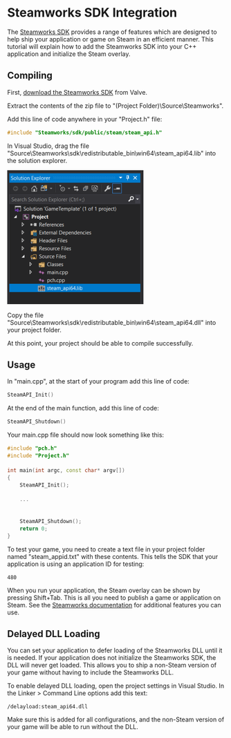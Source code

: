 # Steamworks SDK Integration #
The [Steamworks SDK](https://partner.steamgames.com/doc/sdk) provides a range of features which are designed to help ship your application or game on Steam in an efficient manner. This tutorial will explain how to add the Steamworks SDK into your C++ application and initialize the Steam overlay.

## Compiling ##
First, [download the Steamworks SDK](https://partner.steamgames.com/downloads/steamworks_sdk.zip) from Valve.

Extract the contents of the zip file to "(Project Folder)\Source\Steamworks".

Add this line of code anywhere in your "Project.h" file:
```c++
#include "Steamworks/sdk/public/steam/steam_api.h"
```
In Visual Studio, drag the file "Source\\Steamworks\\sdk\\redistributable_bin\\win64\\steam_api64.lib" into the solution explorer. 

![](https://raw.githubusercontent.com/Leadwerks/Documentation/master/Images/steamworks_lib.png)

Copy the file "Source\\Steamworks\\sdk\\redistributable_bin\\win64\\steam_api64.dll" into your project folder.

At this point, your project should be able to compile successfully.

## Usage ##
In "main.cpp", at the start of your program add this line of code:
```c++
SteamAPI_Init()
```
At the end of the main function, add this line of code:
```c++
SteamAPI_Shutdown()
```
Your main.cpp file should now look something like this:
```c++
#include "pch.h"
#include "Project.h"

int main(int argc, const char* argv[])
{
    SteamAPI_Init();

    ...


    SteamAPI_Shutdown();
    return 0;
}
```
To test your game, you need to create a text file in your project folder named "steam_appid.txt" with these contents. This tells the SDK that your application is using an application ID for testing:
```
480
```
When you run your application, the Steam overlay can be shown by pressing Shift+Tab. This is all you need to publish a game or application on Steam. See the [Steamworks documentation](https://partner.steamgames.com/doc/sdk) for additional features you can use.

## Delayed DLL Loading ##
You can set your application to defer loading of the Steamworks DLL until it is needed. If your application does not initialize the Steamworks SDK, the DLL will never get loaded. This allows you to ship a non-Steam version of your game without having to include the Steamworks DLL.

To enable delayed DLL loading, open the project settings in Visual Studio. In the Linker \> Command Line options add this text:
```
/delayload:steam_api64.dll 
```
Make sure this is added for all configurations, and the non-Steam version of your game will be able to run without the DLL.
